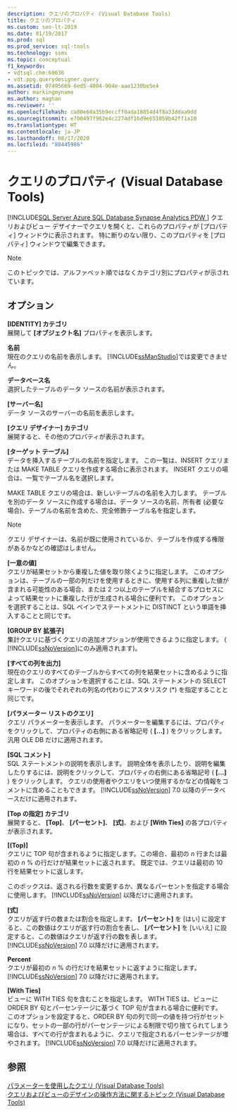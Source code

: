 ```yaml
---
description: クエリのプロパティ (Visual Database Tools)
title: クエリのプロパティ
ms.custom: seo-lt-2019
ms.date: 01/19/2017
ms.prod: sql
ms.prod_service: sql-tools
ms.technology: ssms
ms.topic: conceptual
f1_keywords:
- vdtsql.chm:69636
- vdt.ppg.querydesigner.query
ms.assetid: 07495669-6ed5-4004-904e-aae1230be5e4
author: markingmyname
ms.author: maghan
ms.reviewer: ''
ms.openlocfilehash: ca80e60a35b9eccff0ada18854d4f8a33ddaa9dd
ms.sourcegitcommit: e700497f962e4c2274df16d9e651059b42ff1a10
ms.translationtype: HT
ms.contentlocale: ja-JP
ms.lasthandoff: 08/17/2020
ms.locfileid: "88445986"
---
```

# <a name="query-properties-visual-database-tools"></a>クエリのプロパティ (Visual Database Tools)
[!INCLUDE[SQL Server Azure SQL Database Synapse Analytics PDW ](../../includes/applies-to-version/sql-asdb-asdbmi-asa-pdw.md)]
クエリおよびビュー デザイナーでクエリを開くと、これらのプロパティが [プロパティ] ウィンドウに表示されます。 特に断りのない限り、このプロパティを [プロパティ] ウィンドウで編集できます。  
  
> [!NOTE]  
> このトピックでは、アルファベット順ではなくカテゴリ別にプロパティが示されています。  
  
## <a name="options"></a>オプション  
**[IDENTITY] カテゴリ**  
展開して **[オブジェクト名]** プロパティを表示します。  
  
**名前**  
現在のクエリの名前を表示します。 [!INCLUDE[ssManStudio](../../includes/ssmanstudio-md.md)]では変更できません。  
  
**データベース名**  
選択したテーブルのデータ ソースの名前が表示されます。  
  
**[サーバー名]**  
データ ソースのサーバーの名前を表示します。  
  
**[クエリ デザイナー] カテゴリ**  
展開すると、その他のプロパティが表示されます。  
  
**[ターゲット テーブル]**  
データを挿入するテーブルの名前を指定します。 この一覧は、INSERT クエリまたは MAKE TABLE クエリを作成する場合に表示されます。 INSERT クエリの場合は、一覧でテーブル名を選択します。  
  
MAKE TABLE クエリの場合は、新しいテーブルの名前を入力します。 テーブルを別のデータ ソースに作成する場合は、データ ソースの名前、所有者 (必要な場合)、テーブルの名前を含めた、完全修飾テーブル名を指定します。  
  
> [!NOTE]  
> クエリ デザイナーは、名前が既に使用されているか、テーブルを作成する権限があるかなどの確認はしません。  
  
**[一意の値]**  
クエリが結果セットから重複した値を取り除くように指定します。 このオプションは、テーブルの一部の列だけを使用するときに、使用する列に重複した値が含まれる可能性のある場合、または 2 つ以上のテーブルを結合するプロセスによって結果セットに重複した行が生成される場合に便利です。 このオプションを選択することは、SQL ペインでステートメントに DISTINCT という単語を挿入することと同じです。  
  
**[GROUP BY 拡張子]**  
集計クエリに基づくクエリの追加オプションが使用できるように指定します。 ( [!INCLUDE[ssNoVersion](../../includes/ssnoversion-md.md)]にのみ適用されます)。  
  
**[すべての列を出力]**  
現在のクエリのすべてのテーブルからすべての列を結果セットに含めるように指定します。 このオプションを選択することは、SQL ステートメントの SELECT キーワードの後でそれぞれの列名の代わりにアスタリスク (*) を指定することと同じです。  
  
**[パラメーター リストのクエリ]**  
クエリ パラメーターを表示します。 パラメーターを編集するには、プロパティをクリックして、プロパティの右側にある省略記号 ( **[...]** ) をクリックします。 汎用 OLE DB だけに適用されます。  
  
**[SQL コメント]**  
SQL ステートメントの説明を表示します。 説明全体を表示したり、説明を編集したりするには、説明をクリックして、プロパティの右側にある省略記号 ( **[...]** ) をクリックします。 クエリの使用者やクエリをいつ使用するかなどの情報をコメントに含めることもできます。 [!INCLUDE[ssNoVersion](../../includes/ssnoversion-md.md)] 7.0 以降のデータベースだけに適用されます。  
  
**[Top の指定] カテゴリ**  
展開すると、 **[Top]**、 **[パーセント]**、 **[式]**、および **[With Ties]** の各プロパティが表示されます。  
  
**[(Top)]**  
クエリに TOP 句が含まれるように指定します。この場合、最初の *n* 行または最初の *n* % の行だけが結果セットに返されます。 既定では、クエリは最初の 10 行を結果セットに返します。  
  
このボックスは、返される行数を変更するか、異なるパーセントを指定する場合に使用します。 [!INCLUDE[ssNoVersion](../../includes/ssnoversion-md.md)] 以降だけに適用されます。  
  
**[式]**  
クエリが返す行の数または割合を指定します。 **[パーセント]** を [はい] に設定すると、この数値はクエリが返す行の割合を表し、 **[パーセント]** を [いいえ] に設定すると、この数値はクエリが返す行の数を表します。 [!INCLUDE[ssNoVersion](../../includes/ssnoversion-md.md)] 7.0 以降だけに適用されます。  
  
**Percent**  
クエリが最初の *n* % の行だけを結果セットに返すように指定します。 [!INCLUDE[ssNoVersion](../../includes/ssnoversion-md.md)] 7.0 以降だけに適用されます。  
  
**[With Ties]**  
ビューに WITH TIES 句を含むことを指定します。 WITH TIES は、ビューに ORDER BY 句とパーセンテージに基づく TOP 句が含まれる場合に便利です。 このオプションを設定すると、ORDER BY 句の列で同一の値を持つ行がセットになり、セットの一部の行がパーセンテージによる制限で切り捨てられてしまう場合は、すべての行が含まれるように、クエリで指定されるパーセンテージが増やされます。 [!INCLUDE[ssNoVersion](../../includes/ssnoversion-md.md)] 7.0 以降だけに適用されます。  
  
## <a name="see-also"></a>参照  
[パラメーターを使用したクエリ (Visual Database Tools)](../../ssms/visual-db-tools/query-with-parameters-visual-database-tools.md)  
[クエリおよびビューのデザインの操作方法に関するトピック (Visual Database Tools)](../../ssms/visual-db-tools/design-queries-and-views-how-to-topics-visual-database-tools.md)  
  
